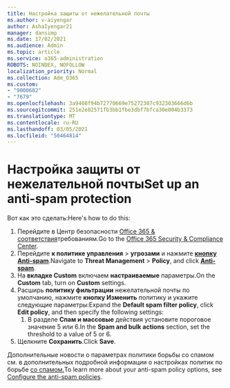 ```yaml
---
title: Настройка защиты от нежелательной почты
ms.author: v-aiyengar
author: AshaIyengar21
manager: dansimp
ms.date: 17/02/2021
ms.audience: Admin
ms.topic: article
ms.service: o365-administration
ROBOTS: NOINDEX, NOFOLLOW
localization_priority: Normal
ms.collection: Adm_O365
ms.custom:
- "9000682"
- "7679"
ms.openlocfilehash: 3a9408f94b72770669e75272307c932303666d6b
ms.sourcegitcommit: 251e2e82571fb3bb1fbe3dbf7bfca30e004b3373
ms.translationtype: MT
ms.contentlocale: ru-RU
ms.lasthandoff: 03/05/2021
ms.locfileid: "50464814"
---
```

# <a name="set-up-an-anti-spam-protection"></a><span data-ttu-id="18034-102">Настройка защиты от нежелательной почты</span><span class="sxs-lookup"><span data-stu-id="18034-102">Set up an anti-spam protection</span></span>

<span data-ttu-id="18034-103">Вот как это сделать:</span><span class="sxs-lookup"><span data-stu-id="18034-103">Here's how to do this:</span></span>

1. <span data-ttu-id="18034-104">Перейдите в Центр безопасности [Office 365 & соответствия](https://go.microsoft.com/fwlink/p/?linkid=2077143)требованиям.</span><span class="sxs-lookup"><span data-stu-id="18034-104">Go to the [Office 365 Security & Compliance Center](https://go.microsoft.com/fwlink/p/?linkid=2077143).</span></span>
1. <span data-ttu-id="18034-105">Перейдите **к политике управления**  >  **угрозами** и нажмите **[кнопку Anti-spam](https://go.microsoft.com/fwlink/p/?linkid=2077143)**.</span><span class="sxs-lookup"><span data-stu-id="18034-105">Navigate to **Threat Management** > **Policy**, and click **[Anti-spam](https://go.microsoft.com/fwlink/p/?linkid=2077143)**.</span></span>
1. <span data-ttu-id="18034-106">На **вкладке Custom** включаем **настраиваемые** параметры.</span><span class="sxs-lookup"><span data-stu-id="18034-106">On the **Custom** tab, turn on **Custom** settings.</span></span>
1. <span data-ttu-id="18034-107">Расширь **политику фильтрации** нежелательной почты по умолчанию, нажмите **кнопку Изменить** политику и укажите следующие параметры:</span><span class="sxs-lookup"><span data-stu-id="18034-107">Expand the **Default spam filter policy**,  click **Edit policy**, and then specify the following settings:</span></span>
    1. <span data-ttu-id="18034-108">В разделе **Спам и массовые** действия установите пороговое значение 5 или 6.</span><span class="sxs-lookup"><span data-stu-id="18034-108">In the **Spam and bulk actions** section, set the threshold to a value of 5 or 6.</span></span>
1. <span data-ttu-id="18034-109">Щелкните **Сохранить**.</span><span class="sxs-lookup"><span data-stu-id="18034-109">Click **Save**.</span></span>

<span data-ttu-id="18034-110">Дополнительные новости о параметрах политики борьбы со спамом см. в дополнительных подробной информации о настройках политик по борьбе [со спамом.](https://go.microsoft.com/fwlink/?linkid=2092051)</span><span class="sxs-lookup"><span data-stu-id="18034-110">To learn more about your anti-spam policy options, see [Configure the anti-spam policies](https://go.microsoft.com/fwlink/?linkid=2092051).</span></span>
